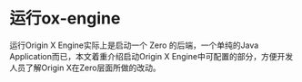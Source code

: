# 运行ox-engine

运行Origin X Engine实际上是启动一个 Zero 的后端，一个单纯的Java Application而已，本文着重介绍启动Origin X Engine中可配置的部分，方便开发人员了解Origin X在Zero层面所做的改动。

